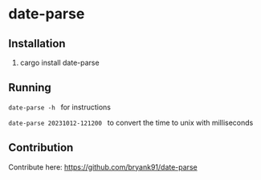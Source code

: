 # date-parse

## Installation
1. cargo install date-parse

## Running
```date-parse -h ``` for instructions

```date-parse 20231012-121200 ``` to convert the time to unix with milliseconds

## Contribution
Contribute here: https://github.com/bryank91/date-parse
